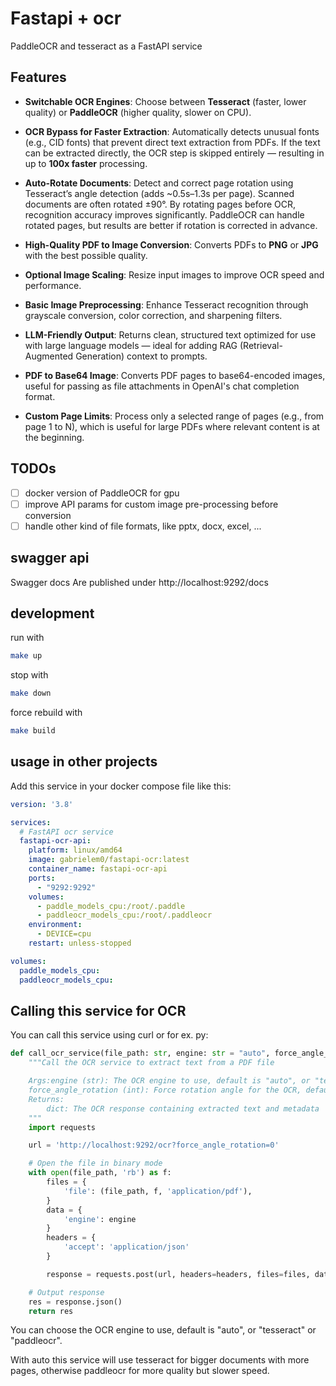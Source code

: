 # Fastapi + ocr
PaddleOCR and tesseract as a FastAPI service

## Features

* **Switchable OCR Engines**: Choose between **Tesseract** (faster, lower quality) or **PaddleOCR** (higher quality, slower on CPU).

* **OCR Bypass for Faster Extraction**: Automatically detects unusual fonts (e.g., CID fonts) that prevent direct text extraction from PDFs. If the text can be extracted directly, the OCR step is skipped entirely — resulting in up to **100x faster** processing.

* **Auto-Rotate Documents**: Detect and correct page rotation using Tesseract’s angle detection (adds \~0.5s–1.3s per page). Scanned documents are often rotated ±90°. By rotating pages before OCR, recognition accuracy improves significantly. PaddleOCR can handle rotated pages, but results are better if rotation is corrected in advance.

* **High-Quality PDF to Image Conversion**: Converts PDFs to **PNG** or **JPG** with the best possible quality.

* **Optional Image Scaling**: Resize input images to improve OCR speed and performance.

* **Basic Image Preprocessing**: Enhance Tesseract recognition through grayscale conversion, color correction, and sharpening filters.

* **LLM-Friendly Output**: Returns clean, structured text optimized for use with large language models — ideal for adding RAG (Retrieval-Augmented Generation) context to prompts.

* **PDF to Base64 Image**: Converts PDF pages to base64-encoded images, useful for passing as file attachments in OpenAI's chat completion format.

* **Custom Page Limits**: Process only a selected range of pages (e.g., from page 1 to N), which is useful for large PDFs where relevant content is at the beginning.

## TODOs
- [ ] docker version of PaddleOCR for gpu
- [ ] improve API params for custom image pre-processing before conversion
- [ ] handle other kind of file formats, like pptx, docx, excel, ...

## swagger api
Swagger docs Are published under http://localhost:9292/docs

## development

run with 
```sh
make up
```

stop with 
```sh
make down
```

force rebuild with 
```sh
make build
```

## usage in other projects
Add this service in your docker compose file like this:

```yml
version: '3.8'

services:
  # FastAPI ocr service
  fastapi-ocr-api:
    platform: linux/amd64
    image: gabrielem0/fastapi-ocr:latest
    container_name: fastapi-ocr-api
    ports:
      - "9292:9292"
    volumes:
      - paddle_models_cpu:/root/.paddle
      - paddleocr_models_cpu:/root/.paddleocr
    environment:
      - DEVICE=cpu
    restart: unless-stopped

volumes:
  paddle_models_cpu:
  paddleocr_models_cpu:
```

## Calling this service for OCR
You can call this service using curl or for ex. py:

```py
def call_ocr_service(file_path: str, engine: str = "auto", force_angle_rotation = 0):
    """Call the OCR service to extract text from a PDF file

    Args:engine (str): The OCR engine to use, default is "auto", or "tesseract" or "paddleocr"
    force_angle_rotation (int): Force rotation angle for the OCR, default is 0 (no rotation)
    Returns:
        dict: The OCR response containing extracted text and metadata
    """
    import requests

    url = 'http://localhost:9292/ocr?force_angle_rotation=0'

    # Open the file in binary mode
    with open(file_path, 'rb') as f:
        files = {
            'file': (file_path, f, 'application/pdf'),
        }
        data = {
            'engine': engine
        }
        headers = {
            'accept': 'application/json'
        }

        response = requests.post(url, headers=headers, files=files, data=data)

    # Output response
    res = response.json()
    return res
```

You can choose the OCR engine to use, default is "auto", or "tesseract" or "paddleocr".

With auto this service will use tesseract for bigger documents with more pages, otherwise paddleocr for more quality but slower speed.

